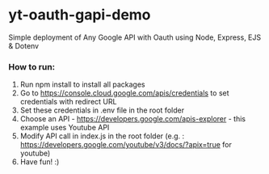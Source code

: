 # yt-oauth-gapi-demo
Simple deployment of Any Google API with Oauth using Node, Express, EJS &amp; Dotenv

### How to run:
1. Run npm install to install all packages
2. Go to https://console.cloud.google.com/apis/credentials to set credentials with redirect URL
3. Set these credentials in .env file in the root folder
4. Choose an API - https://developers.google.com/apis-explorer - this example uses Youtube API
5. Modify API call in index.js in the root folder (e.g. : https://developers.google.com/youtube/v3/docs/?apix=true for youtube)
6. Have fun! :)
